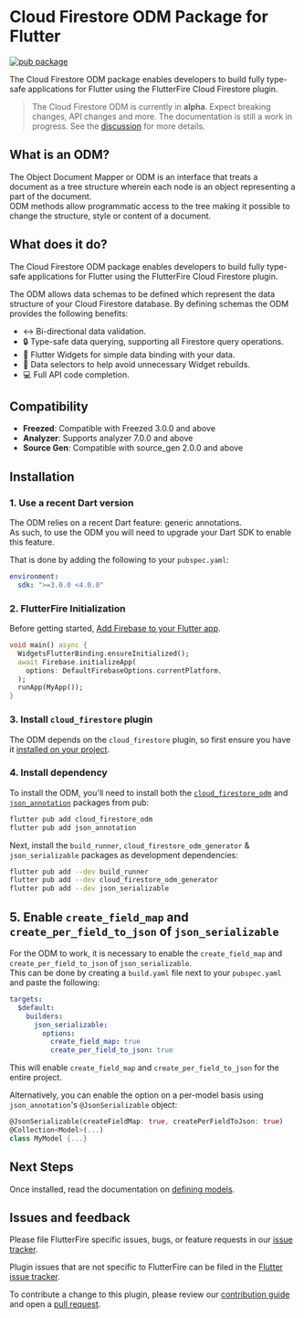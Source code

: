 # Cloud Firestore ODM Package for Flutter

[![pub package](https://img.shields.io/pub/v/cloud_firestore_odm.svg)](https://pub.dev/packages/cloud_firestore_odm)

The Cloud Firestore ODM package enables developers to build fully type-safe applications for Flutter using the FlutterFire Cloud Firestore plugin.

> The Cloud Firestore ODM is currently in **alpha**. Expect breaking changes, API changes and more. The documentation is still a work in progress. See the [discussion](https://github.com/firebase/flutterfire/discussions/7475) for more details.

## What is an ODM?

The Object Document Mapper or ODM is an interface that treats a document as a tree structure wherein each node is an object representing a part of the document.  
ODM methods allow programmatic access to the tree making it possible to change the structure, style or content of a document.

## What does it do?

The Cloud Firestore ODM package enables developers to build fully type-safe applications for Flutter using the FlutterFire Cloud Firestore plugin.

The ODM allows data schemas to be defined which represent the data structure of your Cloud Firestore database. By defining schemas the ODM provides the following benefits:

- ↔️ Bi-directional data validation.
- 🔒 Type-safe data querying, supporting all Firestore query operations.
- 🔄 Flutter Widgets for simple data binding with your data.
- 🎯 Data selectors to help avoid unnecessary Widget rebuilds.
- 💻 Full API code completion.

## Compatibility

- **Freezed**: Compatible with Freezed 3.0.0 and above
- **Analyzer**: Supports analyzer 7.0.0 and above
- **Source Gen**: Compatible with source_gen 2.0.0 and above

## Installation

### 1. Use a recent Dart version

The ODM relies on a recent Dart feature: generic annotations.  
As such, to use the ODM you will need to upgrade your Dart SDK to enable this feature.

That is done by adding the following to your `pubspec.yaml`:

```yaml
environment:
  sdk: ">=3.0.0 <4.0.0"
```

### 2. FlutterFire Initialization

Before getting started, [Add Firebase to your Flutter app](https://firebase.google.com/docs/flutter/setup).

```dart
void main() async {
  WidgetsFlutterBinding.ensureInitialized();
  await Firebase.initializeApp(
    options: DefaultFirebaseOptions.currentPlatform,
  );
  runApp(MyApp());
}
```

### 3. Install `cloud_firestore` plugin

The ODM depends on the `cloud_firestore` plugin, so first ensure you have it
[installed on your project](https://firebase.google.com/docs/firestore/quickstart#dart).

### 4. Install dependency

To install the ODM, you'll need to install both the [`cloud_firestore_odm`](https://pub.dev/packages/cloud_firestore_odm) and [`json_annotation`](https://pub.dev/packages/json_annotation) packages
from pub:

```bash
flutter pub add cloud_firestore_odm
flutter pub add json_annotation
```

Next, install the `build_runner`, `cloud_firestore_odm_generator` & `json_serializable` packages as development dependencies:

```bash
flutter pub add --dev build_runner
flutter pub add --dev cloud_firestore_odm_generator
flutter pub add --dev json_serializable
```

## 5. Enable `create_field_map` and `create_per_field_to_json` of `json_serializable`

For the ODM to work, it is necessary to enable the `create_field_map` and `create_per_field_to_json` of `json_serializable`.  
This can be done by creating a `build.yaml` file next to your `pubspec.yaml` and
paste the following:

```yaml
targets:
  $default:
    builders:
      json_serializable:
        options:
          create_field_map: true
          create_per_field_to_json: true
```

This will enable `create_field_map` and `create_per_field_to_json` for the entire project.

Alternatively, you can enable the option on a per-model basis using `json_annotation`'s `@JsonSerializable` object:

```dart
@JsonSerializable(createFieldMap: true, createPerFieldToJson: true)
@Collection<Model>(...)
class MyModel {...}
```

## Next Steps

Once installed, read the documentation on [defining models](./docs/defining-models.md).

## Issues and feedback

Please file FlutterFire specific issues, bugs, or feature requests in our [issue tracker](https://github.com/firebaseextended/firestoreodm-flutter/issues/new).

Plugin issues that are not specific to FlutterFire can be filed in the [Flutter issue tracker](https://github.com/flutter/flutter/issues/new).

To contribute a change to this plugin,
please review our [contribution guide](https://github.com/firebaseextended/firestoreodm-flutter/blob/main/docs/contributing.md)
and open a [pull request](https://github.com/firebaseextended/firestoreodm-flutter/pulls).
